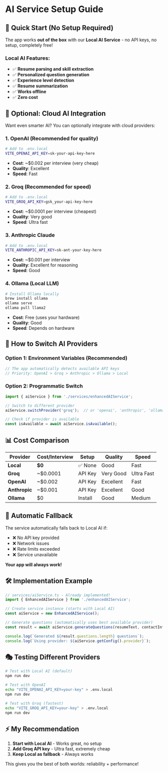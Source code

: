 # AI Service Setup Guide

## 🚀 Quick Start (No Setup Required)

The app works **out of the box** with our **Local AI Service** - no API keys, no setup, completely free!

### Local AI Features:
- ✅ **Resume parsing and skill extraction**
- ✅ **Personalized question generation** 
- ✅ **Experience level detection**
- ✅ **Resume summarization**
- ✅ **Works offline**
- ✅ **Zero cost**

## 🔧 Optional: Cloud AI Integration

Want even smarter AI? You can optionally integrate with cloud providers:

### 1. **OpenAI (Recommended for quality)**
```bash
# Add to .env.local
VITE_OPENAI_API_KEY=sk-your-api-key-here
```
- **Cost**: ~$0.002 per interview (very cheap)
- **Quality**: Excellent
- **Speed**: Fast

### 2. **Groq (Recommended for speed)**
```bash
# Add to .env.local  
VITE_GROQ_API_KEY=gsk_your-api-key-here
```
- **Cost**: ~$0.0001 per interview (cheapest)
- **Quality**: Very good
- **Speed**: Ultra fast

### 3. **Anthropic Claude**
```bash
# Add to .env.local
VITE_ANTHROPIC_API_KEY=sk-ant-your-key-here  
```
- **Cost**: ~$0.001 per interview
- **Quality**: Excellent for reasoning
- **Speed**: Good

### 4. **Ollama (Local LLM)**
```bash
# Install Ollama locally
brew install ollama
ollama serve
ollama pull llama2
```
- **Cost**: Free (uses your hardware)
- **Quality**: Good
- **Speed**: Depends on hardware

## 🎯 How to Switch AI Providers

### Option 1: Environment Variables (Recommended)
```typescript
// The app automatically detects available API keys
// Priority: OpenAI > Groq > Anthropic > Ollama > Local
```

### Option 2: Programmatic Switch
```typescript
import { aiService } from './services/enhancedAIService';

// Switch to different provider
aiService.switchProvider('groq');  // or 'openai', 'anthropic', 'ollama'

// Check if provider is available
const isAvailable = await aiService.isAvailable();
```

## 📊 Cost Comparison

| Provider | Cost/Interview | Setup | Quality | Speed |
|----------|---------------|--------|---------|--------|
| **Local** | **$0** | ✅ None | Good | Fast |
| **Groq** | ~$0.0001 | API Key | Very Good | Ultra Fast |
| **OpenAI** | ~$0.002 | API Key | Excellent | Fast |
| **Anthropic** | ~$0.001 | API Key | Excellent | Good |
| **Ollama** | $0 | Install | Good | Medium |

## 🔄 Automatic Fallback

The service automatically falls back to Local AI if:
- ❌ No API key provided
- ❌ Network issues  
- ❌ Rate limits exceeded
- ❌ Service unavailable

**Your app will always work!** 

## 🛠 Implementation Example

```typescript
// services/aiService.ts - Already implemented!
import { EnhancedAIService } from './enhancedAIService';

// Create service instance (starts with Local AI)
const aiService = new EnhancedAIService();

// Generate questions (automatically uses best available provider)
const result = await aiService.generateQuestions(resumeText, contactInfo);

console.log(`Generated ${result.questions.length} questions`);
console.log(`Using provider: ${aiService.getConfig().provider}`);
```

## 🎭 Testing Different Providers

```bash
# Test with Local AI (default)
npm run dev

# Test with OpenAI
echo "VITE_OPENAI_API_KEY=your-key" > .env.local
npm run dev

# Test with Groq (fastest)  
echo "VITE_GROQ_API_KEY=your-key" > .env.local
npm run dev
```

## ⚡ My Recommendation

1. **Start with Local AI** - Works great, no setup
2. **Add Groq API key** - Ultra fast, extremely cheap
3. **Keep Local as fallback** - Always works

This gives you the best of both worlds: reliability + performance!